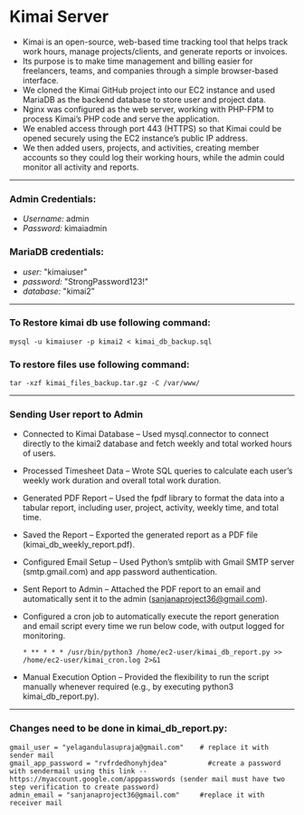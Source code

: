 # Kimai Server

- Kimai is an open-source, web-based time tracking tool that helps track work hours, manage projects/clients, and generate reports or invoices.
- Its purpose is to make time management and billing easier for freelancers, teams, and companies through a simple browser-based interface.
- We cloned the Kimai GitHub project into our EC2 instance and used MariaDB as the backend database to store user and project data.
- Nginx was configured as the web server, working with PHP-FPM to process Kimai’s PHP code and serve the application.
- We enabled access through port 443 (HTTPS) so that Kimai could be opened securely using the EC2 instance’s public IP address.
- We then added users, projects, and activities, creating member accounts so they could log their working hours, while the admin could monitor all activity and reports.

---

### Admin Credentials:
- *Username:* admin
- *Password:* kimaiadmin
### MariaDB credentials:
- *user:* "kimaiuser"
- *password:* "StrongPassword123!"
- *database:* "kimai2”

---

### To Restore kimai db use following command:

```
mysql -u kimaiuser -p kimai2 < kimai_db_backup.sql
```

### To restore files use following command: 
 
```
tar -xzf kimai_files_backup.tar.gz -C /var/www/ 
```

---

### Sending User report to Admin

- Connected to Kimai Database – Used mysql.connector to connect directly to the kimai2 database and fetch weekly and total worked hours of users.
- Processed Timesheet Data – Wrote SQL queries to calculate each user’s weekly work duration and overall total work duration.
- Generated PDF Report – Used the fpdf library to format the data into a tabular report, including user, project, activity, weekly time, and total time.
- Saved the Report – Exported the generated report as a PDF file (kimai_db_weekly_report.pdf).
- Configured Email Setup – Used Python’s smtplib with Gmail SMTP server (smtp.gmail.com) and app password authentication.
- Sent Report to Admin – Attached the PDF report to an email and automatically sent it to the admin (sanjanaproject36@gmail.com).
- Configured a cron job to automatically execute the report generation and email script every time we run below code, with output logged for monitoring.
  
  ```
  * ** * * * /usr/bin/python3 /home/ec2-user/kimai_db_report.py >> /home/ec2-user/kimai_cron.log 2>&1 
  ```
  
- Manual Execution Option – Provided the flexibility to run the script manually whenever required (e.g., by executing python3 kimai_db_report.py).

---

### Changes need to be done in kimai_db_report.py:

```
gmail_user = "yelagandulasupraja@gmail.com"    # replace it with sender mail
gmail_app_password = "rvfrdedhonyhjdea"          #create a password with sendermail using this link -- https://myaccount.google.com/apppasswords (sender mail must have two step verification to create password)
admin_email = "sanjanaproject36@gmail.com"     #replace it with receiver mail
```



